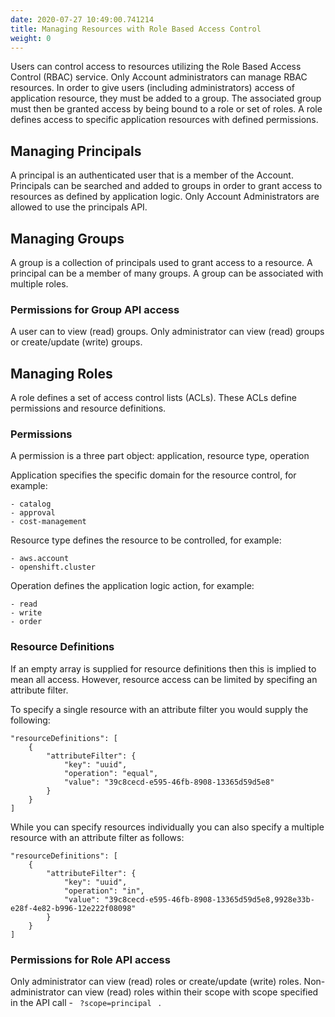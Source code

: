 ```yaml
---
date: 2020-07-27 10:49:00.741214
title: Managing Resources with Role Based Access Control
weight: 0
---
```

<div id="managing-resources-with-role-based-access-control" class="section">


Users can control access to resources utilizing the Role Based Access
Control (RBAC) service. Only Account administrators can manage RBAC
resources. In order to give users (including administrators) access of
application resource, they must be added to a group. The associated
group must then be granted access by being bound to a role or set of
roles. A role defines access to specific application resources with
defined permissions.

<div id="managing-principals" class="section">

## Managing Principals

A principal is an authenticated user that is a member of the Account.
Principals can be searched and added to groups in order to grant access
to resources as defined by application logic. Only Account
Administrators are allowed to use the principals API.

</div>

<div id="managing-groups" class="section">

## Managing Groups

A group is a collection of principals used to grant access to a
resource. A principal can be a member of many groups. A group can be
associated with multiple roles.

<div id="permissions-for-group-api-access" class="section">

### Permissions for Group API access

A user can to view (read) groups. Only administrator can view (read)
groups or create/update (write) groups.

</div>

</div>

<div id="managing-roles" class="section">

## Managing Roles

A role defines a set of access control lists (ACLs). These ACLs define
permissions and resource definitions.

<div id="permissions" class="section">

### Permissions

A permission is a three part object: application, resource type,
operation

Application specifies the specific domain for the resource control, for
example:

<div class="highlight-default notranslate">

<div class="highlight">

    - catalog
    - approval
    - cost-management

</div>

</div>

Resource type defines the resource to be controlled, for example:

<div class="highlight-default notranslate">

<div class="highlight">

    - aws.account
    - openshift.cluster

</div>

</div>

Operation defines the application logic action, for example:

<div class="highlight-default notranslate">

<div class="highlight">

    - read
    - write
    - order

</div>

</div>

</div>

<div id="resource-definitions" class="section">

### Resource Definitions

If an empty array is supplied for resource definitions then this is
implied to mean all access. However, resource access can be limited by
specifing an attribute filter.

To specify a single resource with an attribute filter you would supply
the following:

<div class="highlight-default notranslate">

<div class="highlight">

    "resourceDefinitions": [
        {
            "attributeFilter": {
                "key": "uuid",
                "operation": "equal",
                "value": "39c8cecd-e595-46fb-8908-13365d59d5e8"
            }
        }
    ]

</div>

</div>

While you can specify resources individually you can also specify a
multiple resource with an attribute filter as follows:

<div class="highlight-default notranslate">

<div class="highlight">

    "resourceDefinitions": [
        {
            "attributeFilter": {
                "key": "uuid",
                "operation": "in",
                "value": "39c8cecd-e595-46fb-8908-13365d59d5e8,9928e33b-e28f-4e82-b996-12e222f08098"
            }
        }
    ]

</div>

</div>

</div>

<div id="permissions-for-role-api-access" class="section">

### Permissions for Role API access

Only administrator can view (read) roles or create/update (write) roles.
Non-administrator can view (read) roles within their scope with scope
specified in the API call - `  ?scope=principal  ` .

</div>

</div>

</div>